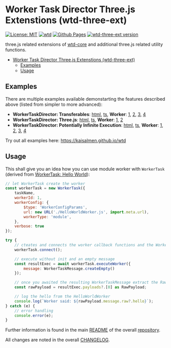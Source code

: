 # Worker Task Director Three.js Extenstions (wtd-three-ext)

[![License: MIT](https://img.shields.io/badge/License-MIT-yellow.svg)](https://github.com/kaisalmen/wtd/blob/main/LICENSE)
[![wtd](https://github.com/kaisalmen/wtd/actions/workflows/actions.yml/badge.svg)](https://github.com/kaisalmen/wtd/actions/workflows/actions.yml)
[![Github Pages](https://img.shields.io/badge/GitHub-Pages-blue?logo=github)](https://kaisalmen.github.io/wtd)
[![wtd-three-ext version](https://img.shields.io/npm/v/wtd-three-ext?logo=npm&label=wtd-three-ext)](https://www.npmjs.com/package/wtd-three-ext)

three.js related extensions of [wtd-core](https://www.npmjs.com/package/wtd-core) and additional three.js related utility functions.

- [Worker Task Director Three.js Extenstions (wtd-three-ext)](#worker-task-director-threejs-extenstions-wtd-three-ext)
  - [Examples](#examples)
  - [Usage](#usage)

## Examples

There are multiple examples available demonstarting the features described above (listed from simpler to more advanced):

- **WorkerTaskDirector: Transferables**: [html](https://github.com/kaisalmen/wtd/blob/main/packages/examples/transferables.html), [ts](https://github.com/kaisalmen/wtd/blob/main/packages/examples/src/transferables/TransferablesTestbed.ts), **Worker**: [1](https://github.com/kaisalmen/wtd/blob/main/packages/examples/src/worker/TransferableWorkerTest1.ts), [2](https://github.com/kaisalmen/wtd/blob/main/packages/examples/src/worker/TransferableWorkerTest2.ts), [3](https://github.com/kaisalmen/wtd/blob/main/packages/examples/src/worker/TransferableWorkerTest3.ts), [4](https://github.com/kaisalmen/wtd/blob/main/packages/examples/src/worker/TransferableWorkerTest4.ts)
- **WorkerTaskDirector: Three.js**: [html](https://github.com/kaisalmen/wtd/blob/main/packages/examples/threejs.html), [ts](https://github.com/kaisalmen/wtd/blob/main/packages/examples/src/threejs/Threejs.ts), **Worker**: [1](https://github.com/kaisalmen/wtd/blob/main/packages/examples/src/worker/HelloWorldThreeWorker.ts), [2](https://github.com/kaisalmen/wtd/blob/main/packages/examples/src/worker/OBJLoaderWorker.ts)
- **WorkerTaskDirector: Potentially Infinite Execution**: [html](https://github.com/kaisalmen/wtd/blob/main/packages/examples/potentially_infinite.html), [ts](https://github.com/kaisalmen/wtd/blob/main/packages/examples/src/infinite/PotentiallyInfiniteExample.ts), **Worker**: [1](https://github.com/kaisalmen/wtd/blob/main/packages/examples/src/worker/InfiniteWorkerExternalGeometry.ts), [2](https://github.com/kaisalmen/wtd/blob/main/packages/examples/src/worker/InfiniteWorkerInternalGeometry.ts), [3](https://github.com/kaisalmen/WWOBJLoader/blob/main/packages/objloader2/src/worker/OBJLoader2Worker.ts), [4](https://github.com/kaisalmen/wtd/blob/main/packages/examples/src/infinite/PotentiallyInfiniteExample.ts#L627-L668)

Try out all examples here: <https://kaisalmen.github.io/wtd>

## Usage

This shall give you an idea how you can use module worker with `WorkerTask` (derived from [WorkerTask: Hello World](https://github.com/kaisalmen/wtd/blob/main/packages/examples/src/helloWorld/HelloWorldWorkerTask.ts)):

```js
// let WorkerTask create the worker
const workerTask = new WorkerTask({
    taskName,
    workerId: 1,
    workerConfig: {
        $type: 'WorkerConfigParams',
        url: new URL('./HelloWorldWorker.js', import.meta.url),
        workerType: 'module',
    },
    verbose: true
});

try {
    // cteates and connects the worker callback functions and the WorkerTask
    workerTask.connect();

    // execute without init and an empty message
    const resultExec = await workerTask.executeWorker({
        message: WorkerTaskMessage.createEmpty()
    });

    // once you awaited the resulting WorkerTaskMessage extract the RawPayload
    const rawPayload = resultExec.payloads?.[0] as RawPayload;

    // log the hello from the HelloWorldWorker
    console.log(`Worker said: ${rawPayload.message.raw?.hello}`);
} catch (e) {
    // error handling
    console.error(e);
}
```

Further information is found in the main [README](https://github.com/kaisalmen/wtd/blob/main/README.md) of the overall [repository](https://github.com/kaisalmen/wtd).

All changes are noted in the overall [CHANGELOG](https://github.com/kaisalmen/wtd/blob/main/CHANGELOG.md).
